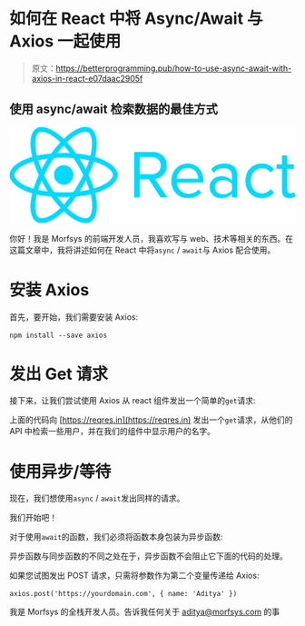 # 如何在 React 中将 Async/Await 与 Axios 一起使用

> 原文：<https://betterprogramming.pub/how-to-use-async-await-with-axios-in-react-e07daac2905f>

## 使用 async/await 检索数据的最佳方式

![](img/4beed7be582a045ab8601468bc5b0664.png)

你好！我是 Morfsys 的前端开发人员，我喜欢写与 web、技术等相关的东西。在这篇文章中，我将讲述如何在 React 中将`async` / `await`与 Axios 配合使用。

# 安装 Axios

首先，要开始，我们需要安装 Axios:

```
npm install --save axios
```

# 发出 Get 请求

接下来，让我们尝试使用 Axios 从 react 组件发出一个简单的`get`请求:

上面的代码向 [https://reqres.in](https://reqres.in) 发出一个`get`请求，从他们的 API 中检索一些用户，并在我们的组件中显示用户的名字。

# 使用异步/等待

现在，我们想使用`async` / `await`发出同样的请求。

我们开始吧！

对于使用`await`的函数，我们必须将函数本身包装为异步函数:

异步函数与同步函数的不同之处在于，异步函数不会阻止它下面的代码的处理。

如果您试图发出 POST 请求，只需将参数作为第二个变量传递给 Axios:

```
axios.post('https://yourdomain.com', { name: 'Aditya' })
```

我是 Morfsys 的全栈开发人员。告诉我任何关于 aditya@morfsys.com 的事